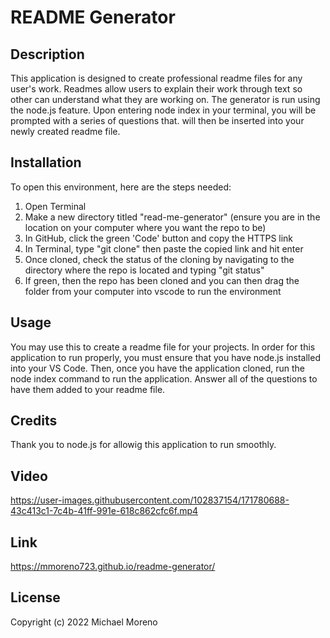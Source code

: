 # README Generator

## Description
This application is designed to create professional readme files for any user's work. Readmes allow users to explain their work through text so other can understand what they are working on. The generator is run using the node.js feature. Upon entering node index in your terminal, you will be prompted with a series of questions that. will then be inserted into your newly created readme file. 

## Installation

To open this environment, here are the steps needed:

1. Open Terminal
2. Make a new directory titled "read-me-generator" (ensure you are in the location on your computer where you want the repo to be)
3. In GitHub, click the green 'Code' button and copy the HTTPS link
4. In Terminal, type "git clone" then paste the copied link and hit enter
5. Once cloned, check the status of the cloning by navigating to the directory where the repo is located and typing "git status"
6. If green, then the repo has been cloned and you can then drag the folder from your computer into vscode to run the environment


## Usage
You may use this to create a readme file for your projects. In order for this application to run properly, you must ensure that you have node.js installed into your VS Code. Then, once you have the application cloned, run the node index command to run the application. Answer all of the questions to have them added to your readme file. 

## Credits
Thank you to node.js for allowig this application to run smoothly.

## Video

https://user-images.githubusercontent.com/102837154/171780688-43c413c1-7c4b-41ff-991e-618c862cfc6f.mp4

## Link
https://mmoreno723.github.io/readme-generator/

## License
Copyright (c) 2022 Michael Moreno

